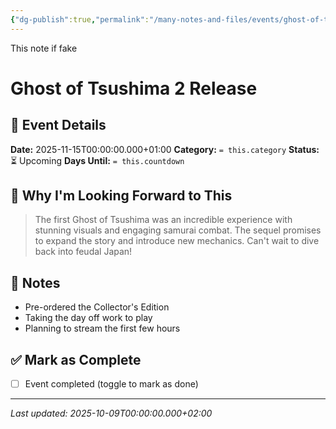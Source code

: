 ```yaml
---
{"dg-publish":true,"permalink":"/many-notes-and-files/events/ghost-of-tsushima-2-release/","tags":["event","gaming","playstation"],"noteIcon":"","created":"2025-10-04T21:02:21.529+02:00","updated":"2025-10-05T20:14:17.171+02:00"}
---
```


This note if fake
# Ghost of Tsushima 2 Release

## 📅 Event Details

**Date:** 2025-11-15T00:00:00.000+01:00 **Category:** `= this.category` **Status:** ⏳ Upcoming **Days Until:** `= this.countdown`

## 🎯 Why I'm Looking Forward to This

> The first Ghost of Tsushima was an incredible experience with stunning visuals and engaging samurai combat. The sequel promises to expand the story and introduce new mechanics. Can't wait to dive back into feudal Japan!

## 📝 Notes

- Pre-ordered the Collector's Edition
- Taking the day off work to play
- Planning to stream the first few hours

## ✅ Mark as Complete

- [ ] Event completed (toggle to mark as done)

---

_Last updated: 2025-10-09T00:00:00.000+02:00_